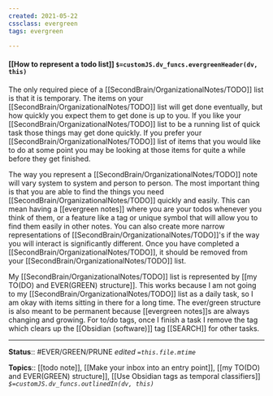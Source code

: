 ```yaml
---
created: 2021-05-22
cssclass: evergreen
tags: evergreen

---
```


#### [[How to represent a todo list]] `$=customJS.dv_funcs.evergreenHeader(dv, this)`

The only required piece of a [[SecondBrain/OrganizationalNotes/TODO]] list is that it is temporary. The items on your [[SecondBrain/OrganizationalNotes/TODO]] list will get done eventually, but how quickly you expect them to get done is up to you. If you like your [[SecondBrain/OrganizationalNotes/TODO]] list to be a running list of quick task those things may get done quickly. If you prefer your [[SecondBrain/OrganizationalNotes/TODO]] list of items that you would like to do at some point you may be looking at those items for quite a while before they get finished.

The way you represent a [[SecondBrain/OrganizationalNotes/TODO]] note will vary system to system and person to person. The most important thing is that you are able to find the things you need [[SecondBrain/OrganizationalNotes/TODO]] quickly and easily. This can mean having a [[evergreen notes]] where you are your todos whenever you think of them, or a feature like a tag or unique symbol that will allow you to find them easily in other notes. You can also create more narrow representations of [[SecondBrain/OrganizationalNotes/TODO]]'s if the way you will interact is significantly different. Once you have completed a [[SecondBrain/OrganizationalNotes/TODO]], it should be removed from your [[SecondBrain/OrganizationalNotes/TODO]] list.

My [[SecondBrain/OrganizationalNotes/TODO]] list is represented by [[my TO(DO) and EVER(GREEN) structure]]. This works because I am not going to my [[SecondBrain/OrganizationalNotes/TODO]] list as a daily task, so I am okay with items sitting in there for a long time. The ever/green structure is also meant to be permanent because [[evergreen notes]]s are always changing and growing. For to/do tags, once I finish a task I remove the tag which clears up the [[Obsidian (software)]] tag [[SEARCH]] for other tasks.

---

**Status**:: #EVER/GREEN/PRUNE 
*edited `=this.file.mtime`*

**Topics**:: [[todo note]], [[Make your inbox into an entry point]], [[my TO(DO) and EVER(GREEN) structure]], [[Use Obsidian tags as temporal classifiers]]
*`$=customJS.dv_funcs.outlinedIn(dv, this)`*

